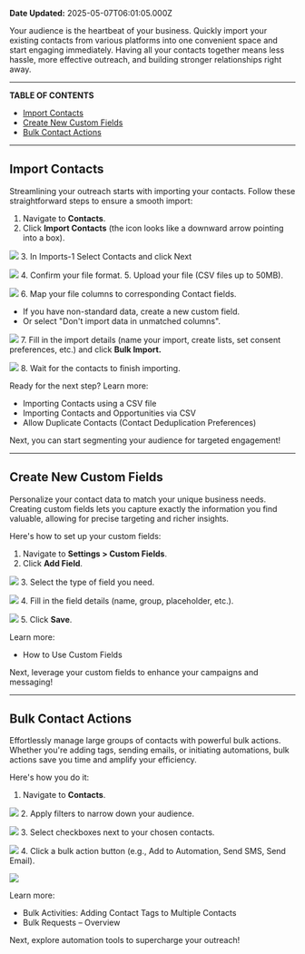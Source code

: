 **Date Updated:** 2025-05-07T06:01:05.000Z

Your audience is the heartbeat of your business. Quickly import your existing contacts from various platforms into one convenient space and start engaging immediately. Having all your contacts together means less hassle, more effective outreach, and building stronger relationships right away.

---

**TABLE OF CONTENTS**

* [Import Contacts](#Import-Contacts)
* [Create New Custom Fields](#Create-New-Custom-Fields)
* [Bulk Contact Actions](#Bulk-Contact-Actions)

---

## **Import Contacts**

  
Streamlining your outreach starts with importing your contacts. Follow these straightforward steps to ensure a smooth import:

1. Navigate to **Contacts**.
2. Click **Import Contacts** (the icon looks like a downward arrow pointing into a box).  
    
![](https://s3.amazonaws.com/cdn.freshdesk.com/data/helpdesk/attachments/production/155046215570/original/YF2ewxopne14OtbTBliFZHUsBVI1_3Yqvw.png?1746573772)
3. In Imports-1 Select Contacts and click Next  
    
![](https://s3.amazonaws.com/cdn.freshdesk.com/data/helpdesk/attachments/production/155046215598/original/lUtMFGKtXA-f_dz_aDClWP0xhSZlEMwwGw.png?1746573893)
4. Confirm your file format.
5. Upload your file (CSV files up to 50MB).  
    
![](https://s3.amazonaws.com/cdn.freshdesk.com/data/helpdesk/attachments/production/155046216140/original/1aVLfm5EKJlqs4Ti13u6lR9h2bGK2PUxrA.png?1746575591)
6. Map your file columns to corresponding Contact fields.  
   * If you have non-standard data, create a new custom field.  
   * Or select "Don't import data in unmatched columns".  
         
   ![](https://s3.amazonaws.com/cdn.freshdesk.com/data/helpdesk/attachments/production/155046216235/original/TMntSMbquKeGYMSwCwF5YEXqtOaRDhH5CA.png?1746576028)
7. Fill in the import details (name your import, create lists, set consent preferences, etc.) and click **Bulk Import.**  
    
![](https://s3.amazonaws.com/cdn.freshdesk.com/data/helpdesk/attachments/production/155046216248/original/C1fc4vamtJlCsNjarrszZW6rQMsO0tBvKg.png?1746576108)
8. Wait for the contacts to finish importing.

Ready for the next step? Learn more:

* Importing Contacts using a CSV file
* Importing Contacts and Opportunities via CSV
* Allow Duplicate Contacts (Contact Deduplication Preferences)

Next, you can start segmenting your audience for targeted engagement!

---

## **Create New Custom Fields**

  
Personalize your contact data to match your unique business needs. Creating custom fields lets you capture exactly the information you find valuable, allowing for precise targeting and richer insights.

Here's how to set up your custom fields:

1. Navigate to **Settings > Custom Fields**.
2. Click **Add Field**.  
    
![](https://s3.amazonaws.com/cdn.freshdesk.com/data/helpdesk/attachments/production/155046216564/original/_KY3LSJEDIHXp2GRjNL4KZNEGo7jnICWYw.png?1746577051)
3. Select the type of field you need.  
    
![](https://s3.amazonaws.com/cdn.freshdesk.com/data/helpdesk/attachments/production/155046216609/original/TWy7U03FDfm8qPkWApA9G0ujmmbWPux32g.png?1746577171)
4. Fill in the field details (name, group, placeholder, etc.).  
    
![](https://s3.amazonaws.com/cdn.freshdesk.com/data/helpdesk/attachments/production/155046216614/original/5lrHi73tFyW2sHhFdawu9KNMu5hOzKIbTw.png?1746577217)
5. Click **Save**.

Learn more:

* How to Use Custom Fields

Next, leverage your custom fields to enhance your campaigns and messaging!

---

## **Bulk Contact Actions**

  
Effortlessly manage large groups of contacts with powerful bulk actions. Whether you're adding tags, sending emails, or initiating automations, bulk actions save you time and amplify your efficiency.

Here's how you do it:

1. Navigate to **Contacts**.  
    
![](https://s3.amazonaws.com/cdn.freshdesk.com/data/helpdesk/attachments/production/155046216682/original/g4P9dPnIE-3D9M_mIn12is7Hnp49C2DWCg.png?1746577568)
2. Apply filters to narrow down your audience.  
    
![](https://s3.amazonaws.com/cdn.freshdesk.com/data/helpdesk/attachments/production/155046216730/original/ErMW3Cyblh2BwxCwkzlcV8cL3a_9JoVSFw.png?1746577637)
3. Select checkboxes next to your chosen contacts.  
    
![](https://s3.amazonaws.com/cdn.freshdesk.com/data/helpdesk/attachments/production/155046216740/original/nXzOqDX0FttIxf0kUVsRK4FvjXg8O8S0FQ.png?1746577775)
4. Click a bulk action button (e.g., Add to Automation, Send SMS, Send Email).  
    
![](https://s3.amazonaws.com/cdn.freshdesk.com/data/helpdesk/attachments/production/155046216756/original/GyoqnvFpzPOPeKHiLCIAwROySc-WnikCaw.png?1746577843)

Learn more:

* Bulk Activities: Adding Contact Tags to Multiple Contacts
* Bulk Requests – Overview

Next, explore automation tools to supercharge your outreach!